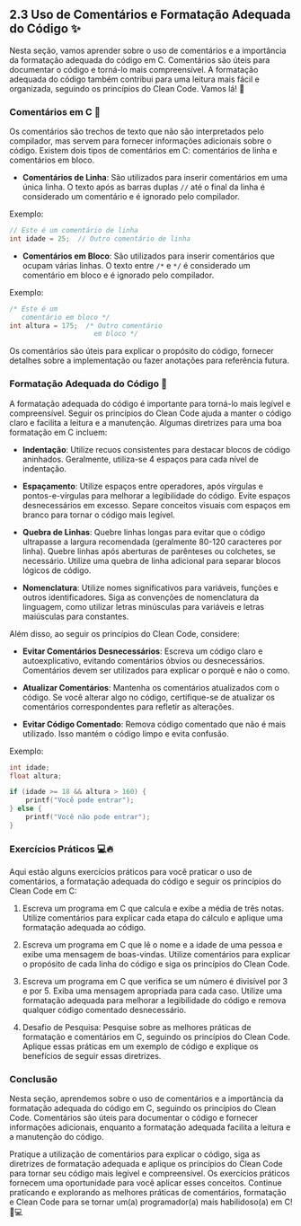 ## 2.3 Uso de Comentários e Formatação Adequada do Código ✨

Nesta seção, vamos aprender sobre o uso de comentários e a importância da formatação adequada do código em C. Comentários são úteis para documentar o código e torná-lo mais compreensível. A formatação adequada do código também contribui para uma leitura mais fácil e organizada, seguindo os princípios do Clean Code. Vamos lá! 🚀

### Comentários em C 📝

Os comentários são trechos de texto que não são interpretados pelo compilador, mas servem para fornecer informações adicionais sobre o código. Existem dois tipos de comentários em C: comentários de linha e comentários em bloco.

- **Comentários de Linha**: São utilizados para inserir comentários em uma única linha. O texto após as barras duplas `//` até o final da linha é considerado um comentário e é ignorado pelo compilador.

Exemplo:
```c
// Este é um comentário de linha
int idade = 25;  // Outro comentário de linha
```

- **Comentários em Bloco**: São utilizados para inserir comentários que ocupam várias linhas. O texto entre `/*` e `*/` é considerado um comentário em bloco e é ignorado pelo compilador.

Exemplo:
```c
/* Este é um
   comentário em bloco */
int altura = 175;  /* Outro comentário
                     em bloco */
```

Os comentários são úteis para explicar o propósito do código, fornecer detalhes sobre a implementação ou fazer anotações para referência futura.

### Formatação Adequada do Código 🌟

A formatação adequada do código é importante para torná-lo mais legível e compreensível. Seguir os princípios do Clean Code ajuda a manter o código claro e facilita a leitura e a manutenção. Algumas diretrizes para uma boa formatação em C incluem:

- **Indentação**: Utilize recuos consistentes para destacar blocos de código aninhados. Geralmente, utiliza-se 4 espaços para cada nível de indentação.

- **Espaçamento**: Utilize espaços entre operadores, após vírgulas e pontos-e-vírgulas para melhorar a legibilidade do código. Evite espaços desnecessários em excesso. Separe conceitos visuais com espaços em branco para tornar o código mais legível.

- **Quebra de Linhas**: Quebre linhas longas para evitar que o código ultrapasse a largura recomendada (geralmente 80-120 caracteres por linha). Quebre linhas após aberturas de parênteses ou colchetes, se necessário. Utilize uma quebra de linha adicional para separar blocos lógicos de código.

- **Nomenclatura**: Utilize nomes significativos para variáveis, funções e outros identificadores. Siga as convenções de nomenclatura da linguagem, como utilizar letras minúsculas para variáveis e letras maiúsculas para constantes.

Além disso, ao seguir os princípios do Clean Code, considere:

- **Evitar Comentários Desnecessários**: Escreva um código claro e autoexplicativo, evitando comentários óbvios ou desnecessários. Comentários devem ser utilizados para explicar o porquê e não o como.

- **Atualizar Comentários**: Mantenha os comentários atualizados com o código. Se você alterar algo no código, certifique-se de atualizar os comentários correspondentes para refletir as alterações.

- **Evitar Código Comentado**: Remova código comentado que não é mais utilizado. Isso mantém o código limpo e evita confusão.

Exemplo:
```c
int idade;
float altura;

if (idade >= 18 && altura > 160) {
    printf("Você pode entrar");
} else {
    printf("Você não pode entrar");
}
```

### Exercícios Práticos 💻🔥

Aqui estão alguns exercícios práticos para você praticar o uso de comentários, a formatação adequada do código e seguir os princípios do Clean Code em C:

1. Escreva um programa em C que calcula e exibe a média de três notas. Utilize comentários para explicar cada etapa do cálculo e aplique uma formatação adequada ao código.

2. Escreva um programa em C que lê o nome e a idade de uma pessoa e exibe uma mensagem de boas-vindas. Utilize comentários para explicar o propósito de cada linha do código e siga os princípios do Clean Code.

3. Escreva um programa em C que verifica se um número é divisível por 3 e por 5. Exiba uma mensagem apropriada para cada caso. Utilize uma formatação adequada para melhorar a legibilidade do código e remova qualquer código comentado desnecessário.

4. Desafio de Pesquisa: Pesquise sobre as melhores práticas de formatação e comentários em C, seguindo os princípios do Clean Code. Aplique essas práticas em um exemplo de código e explique os benefícios de seguir essas diretrizes.

### Conclusão

Nesta seção, aprendemos sobre o uso de comentários e a importância da formatação adequada do código em C, seguindo os princípios do Clean Code. Comentários são úteis para documentar o código e fornecer informações adicionais, enquanto a formatação adequada facilita a leitura e a manutenção do código.

Pratique a utilização de comentários para explicar o código, siga as diretrizes de formatação adequada e aplique os princípios do Clean Code para tornar seu código mais legível e compreensível. Os exercícios práticos fornecem uma oportunidade para você aplicar esses conceitos. Continue praticando e explorando as melhores práticas de comentários, formatação e Clean Code para se tornar um(a) programador(a) mais habilidoso(a) em C! 💪💻